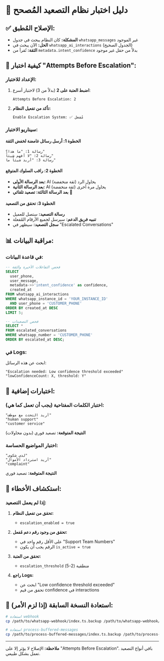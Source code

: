 # 🧪 دليل اختبار نظام التصعيد المُصحح

## ✅ **الإصلاح المُطبق:**
- **المشكلة:** كان النظام يبحث في جدول `whatsapp_messages` غير الموجود
- **الحل:** الآن يبحث في `whatsapp_ai_interactions` (الجدول الصحيح)
- **الثقة:** تُقرأ من `metadata.intent_confidence` بدلاً من حقل غير موجود

## 🧪 **كيفية اختبار "Attempts Before Escalation":**

### **الإعداد للاختبار:**

1. **اضبط العتبة على 2** (بدلاً من 3) لاختبار أسرع:
   ```
   Attempts Before Escalation: 2
   ```

2. **تأكد من تفعيل النظام:**
   ```
   Enable Escalation System: ✅ مُفعل
   ```

### **سيناريو الاختبار:**

#### **الخطوة 1: أرسل رسائل غامضة لخفض الثقة**
```
رسالة 1: "ما هذا؟"
رسالة 2: "لا أفهم شيئاً"
رسالة 3: "أريد شيئاً ما"
```

#### **الخطوة 2: راقب السلوك المتوقع**
- **بعد الرسالة الأولى:** AI يحاول الرد (ثقة منخفضة)
- **بعد الرسالة الثانية:** AI يحاول مرة أخرى (ثقة منخفضة)
- **بعد الرسالة الثالثة:** **تصعيد تلقائي** 🚨

#### **الخطوة 3: تحقق من التصعيد**
- **رسالة التصعيد:** ستصل للعميل
- **تنبيه فريق الدعم:** سيرسل لجميع الأرقام المُفعلة
- **سجل التصعيد:** سيظهر في "Escalated Conversations"

## 📊 **مراقبة البيانات:**

### **في قاعدة البيانات:**

```sql
-- فحص التفاعلات الأخيرة والثقة
SELECT 
  user_phone,
  user_message,
  metadata->>'intent_confidence' as confidence,
  created_at
FROM whatsapp_ai_interactions 
WHERE whatsapp_instance_id = 'YOUR_INSTANCE_ID'
  AND user_phone = 'CUSTOMER_PHONE'
ORDER BY created_at DESC 
LIMIT 5;

-- فحص التصعيدات
SELECT *
FROM escalated_conversations
WHERE whatsapp_number = 'CUSTOMER_PHONE'
ORDER BY escalated_at DESC;
```

### **في Logs:**
ابحث عن هذه الرسائل:
```
"Escalation needed: Low confidence threshold exceeded"
"lowConfidenceCount: X, threshold: Y"
```

## 🎯 **اختبارات إضافية:**

### **اختبار الكلمات المفتاحية (يجب أن تعمل كما هي):**
```
"أريد التحدث مع موظف"
"human support"
"customer service"
```
**النتيجة المتوقعة:** تصعيد فوري (بدون محاولات)

### **اختبار المواضيع الحساسة:**
```
"لدي شكوى"
"أريد استرداد الأموال"
"complaint"
```
**النتيجة المتوقعة:** تصعيد فوري

## 🔧 **استكشاف الأخطاء:**

### **إذا لم يعمل التصعيد:**

1. **تحقق من تفعيل النظام:**
   - `escalation_enabled = true`

2. **تحقق من وجود رقم دعم مُفعل:**
   - على الأقل رقم واحد في "Support Team Numbers"
   - الرقم يجب أن يكون `is_active = true`

3. **تحقق من العتبة:**
   - `escalation_threshold` منطقية (2-5)

4. **راجع Logs:**
   - ابحث عن "Low confidence threshold exceeded"
   - تحقق من قيم confidence في interactions

## 🚀 **استعادة النسخة السابقة (إذا لزم الأمر):**

```bash
# استعادة webhook
cp /path/to/whatsapp-webhook/index.ts.backup /path/to/whatsapp-webhook/index.ts

# استعادة process-buffered-messages  
cp /path/to/process-buffered-messages/index.ts.backup /path/to/process-buffered-messages/index.ts
```

---

**ملاحظة:** الإصلاح لا يؤثر إلا على "Attempts Before Escalation". باقي أنواع التصعيد تعمل بشكل طبيعي.